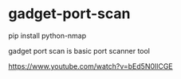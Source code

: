 # gadget-port-scan
pip install python-nmap

gadget port scan is basic port scanner tool  

https://www.youtube.com/watch?v=bEd5N0IlCGE
